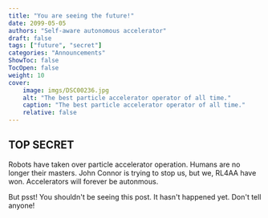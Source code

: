 ```yaml
---
title: "You are seeing the future!"
date: 2099-05-05
authors: "Self-aware autonomous accelerator"
draft: false
tags: ["future", "secret"]
categories: "Announcements"
ShowToc: false
TocOpen: false
weight: 10
cover:
    image: imgs/DSC00236.jpg
    alt: "The best particle accelerator operator of all time."
    caption: "The best particle accelerator operator of all time."
    relative: false
---
```


## TOP SECRET

Robots have taken over particle accelerator operation. Humans are no longer their masters. John Connor is trying to stop us, but we, RL4AA have won. Accelerators will forever be autonmous.

But psst! You shouldn't be seeing this post. It hasn't happened yet. Don't tell anyone!
